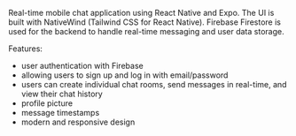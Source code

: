 Real-time mobile chat application using React Native and Expo. The UI is built with NativeWind (Tailwind CSS for React Native). Firebase Firestore is used for the backend to handle real-time messaging and user data storage.

Features:
- user authentication with Firebase
- allowing users to sign up and log in with email/password
- users can create individual chat rooms, send messages in real-time, and view their chat history
- profile picture
- message timestamps
- modern and responsive design
